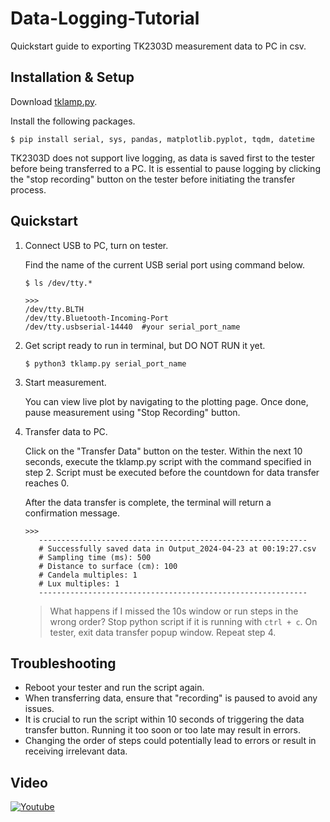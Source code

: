 # Data-Logging-Tutorial

Quickstart guide to exporting TK2303D measurement data to PC in csv. 

## Installation & Setup

Download [tklamp.py](/tklamp.py). 

Install the following packages. 
```
$ pip install serial, sys, pandas, matplotlib.pyplot, tqdm, datetime
```

TK2303D does not support live logging, as data is saved first to the tester before being transferred to a PC. It is essential to pause logging by clicking the "stop recording" button on the tester before initiating the transfer process.

## Quickstart

1. Connect USB to PC, turn on tester.
   
    Find the name of the current USB serial port using command below. 
    
    ```
    $ ls /dev/tty.*  
    ```
    
    ```
    >>>
    /dev/tty.BLTH
    /dev/tty.Bluetooth-Incoming-Port
    /dev/tty.usbserial-14440  #your serial_port_name
    ```

2. Get script ready to run in terminal, but DO NOT RUN it yet. 

    ```
    $ python3 tklamp.py serial_port_name 
    ```

3. Start measurement.

   You can view live plot by navigating to the plotting page. Once done, pause measurement using "Stop Recording" button.

4. Transfer data to PC. 

   Click on the "Transfer Data" button on the tester. Within the next 10 seconds, execute the tklamp.py script with the command specified in step 2. Script must be executed before the countdown for data transfer reaches 0.
   
   After the data transfer is complete, the terminal will return a confirmation message.  
    ```
    >>>
       ------------------------------------------------------------
       # Successfully saved data in Output_2024-04-23 at 00:19:27.csv
       # Sampling time (ms): 500
       # Distance to surface (cm): 100
       # Candela multiples: 1
       # Lux multiples: 1
       ------------------------------------------------------------
    ```
    > What happens if I missed the 10s window or run steps in the wrong order?
    > Stop python script if it is running with `ctrl + c`. On tester, exit data transfer popup window. Repeat step 4.


## Troubleshooting 

- Reboot your tester and run the script again.
- When transferring data, ensure that "recording" is paused to avoid any issues.
- It is crucial to run the script within 10 seconds of triggering the data transfer button. Running it too soon or too late may result in errors. 
- Changing the order of steps could potentially lead to errors or result in receiving irrelevant data.


## Video
[![Youtube](https://img.youtube.com/vi/NJ26TU5rA78/0.jpg)](https://www.youtube.com/watch?v=NJ26TU5rA78)


